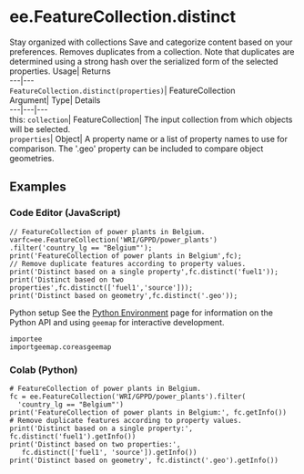  
#  ee.FeatureCollection.distinct 
Stay organized with collections  Save and categorize content based on your preferences. 
Removes duplicates from a collection. Note that duplicates are determined using a strong hash over the serialized form of the selected properties. Usage| Returns  
---|---  
`FeatureCollection.distinct(properties)`| FeatureCollection  
Argument| Type| Details  
---|---|---  
this: `collection`| FeatureCollection| The input collection from which objects will be selected.  
`properties`| Object| A property name or a list of property names to use for comparison. The '.geo' property can be included to compare object geometries.  
## Examples
### Code Editor (JavaScript)
```
// FeatureCollection of power plants in Belgium.
varfc=ee.FeatureCollection('WRI/GPPD/power_plants')
.filter('country_lg == "Belgium"');
print('FeatureCollection of power plants in Belgium',fc);
// Remove duplicate features according to property values.
print('Distinct based on a single property',fc.distinct('fuel1'));
print('Distinct based on two properties',fc.distinct(['fuel1','source']));
print('Distinct based on geometry',fc.distinct('.geo'));
```

Python setup
See the [ Python Environment](https://developers.google.com/earth-engine/guides/python_install) page for information on the Python API and using `geemap` for interactive development.
```
importee
importgeemap.coreasgeemap
```

### Colab (Python)
```
# FeatureCollection of power plants in Belgium.
fc = ee.FeatureCollection('WRI/GPPD/power_plants').filter(
  'country_lg == "Belgium"')
print('FeatureCollection of power plants in Belgium:', fc.getInfo())
# Remove duplicate features according to property values.
print('Distinct based on a single property:', fc.distinct('fuel1').getInfo())
print('Distinct based on two properties:',
   fc.distinct(['fuel1', 'source']).getInfo())
print('Distinct based on geometry', fc.distinct('.geo').getInfo())
```

